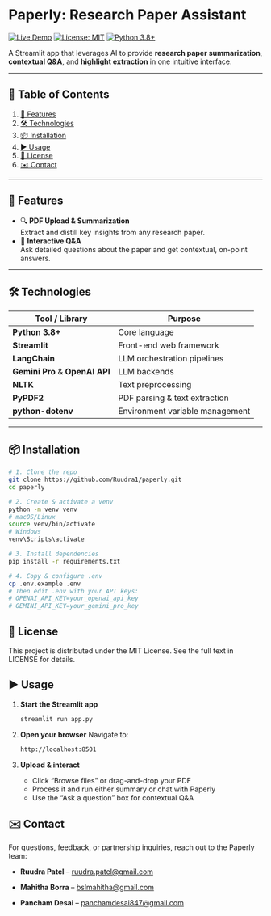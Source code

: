 
# Paperly: Research Paper Assistant  
[![Live Demo](https://img.shields.io/badge/demo-online-green)](https://paperly.streamlit.app/) [![License: MIT](https://img.shields.io/badge/License-MIT-blue)](LICENSE) [![Python 3.8+](https://img.shields.io/badge/python-3.8%2B-blue)](https://www.python.org/)  

A Streamlit app that leverages AI to provide **research paper summarization**, **contextual Q&A**, and **highlight extraction** in one intuitive interface.

---

## 📖 Table of Contents
1. [🚀 Features](#-features)  
2. [🛠️ Technologies](#️-technologies)  
3. [📦 Installation](#-installation)  
4. [▶️ Usage](#️-usage)   
5. [📜 License](#-license)  
6. [✉️ Contact](#️-contact)  

---

## 🚀 Features

- 🔍 **PDF Upload & Summarization**  
  Extract and distill key insights from any research paper.  
- 💬 **Interactive Q&A**  
  Ask detailed questions about the paper and get contextual, on-point answers.  

---

## 🛠️ Technologies

| Tool / Library     | Purpose                                   |
| ------------------ | ----------------------------------------- |
| **Python 3.8+**    | Core language                            |
| **Streamlit**      | Front-end web framework                  |
| **LangChain**      | LLM orchestration pipelines              |
| **Gemini Pro** & **OpenAI API** | LLM backends                     |
| **NLTK**           | Text preprocessing                       |
| **PyPDF2**         | PDF parsing & text extraction            |
| **python-dotenv**  | Environment variable management          |

---

## 📦 Installation

```bash
# 1. Clone the repo
git clone https://github.com/Ruudra1/paperly.git
cd paperly

# 2. Create & activate a venv
python -m venv venv
# macOS/Linux
source venv/bin/activate
# Windows
venv\Scripts\activate

# 3. Install dependencies
pip install -r requirements.txt

# 4. Copy & configure .env
cp .env.example .env
# Then edit .env with your API keys:
# OPENAI_API_KEY=your_openai_api_key
# GEMINI_API_KEY=your_gemini_pro_key
```

## 📜 License

This project is distributed under the MIT License.
See the full text in LICENSE for details.

## ▶️ Usage

1. **Start the Streamlit app**  
   ```bash
   streamlit run app.py
   ```
 2. **Open your browser**
    Navigate to:
    ```bash
    http://localhost:8501
    ```
3.  **Upload & interact**
    
    -   Click “Browse files” or drag-and-drop your PDF
	-   Process it and run either summary or chat with Paperly
    -   Use the “Ask a question” box for contextual Q&A


## **✉️ Contact**

For questions, feedback, or partnership inquiries, reach out to the Paperly team:

-   **Ruudra Patel** – ruudra.patel@gmail.com
    
-   **Mahitha Borra** – bslmahitha@gmail.com
    
-   **Pancham Desai** – panchamdesai847@gmail.com
